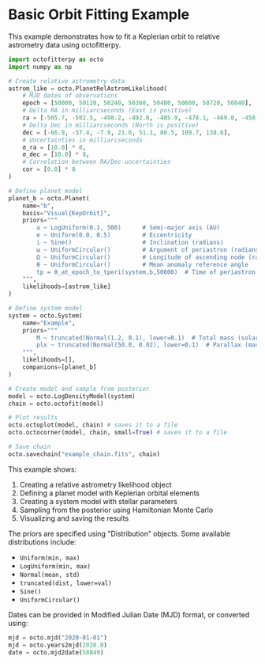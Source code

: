 # Basic Orbit Fitting Example

This example demonstrates how to fit a Keplerian orbit to relative astrometry data using octofitterpy.

```python
import octofitterpy as octo
import numpy as np

# Create relative astrometry data
astrom_like = octo.PlanetRelAstromLikelihood(
    # MJD dates of observations
    epoch = [50000, 50120, 50240, 50360, 50480, 50600, 50720, 50840],
    # Delta RA in milliarcseconds (East is positive)  
    ra = [-505.7, -502.5, -498.2, -492.6, -485.9, -478.1, -469.0, -458.8],
    # Delta Dec in milliarcseconds (North is positive)
    dec = [-66.9, -37.4, -7.9, 21.6, 51.1, 80.5, 109.7, 138.6],
    # Uncertainties in milliarcseconds
    σ_ra = [10.0] * 8,
    σ_dec = [10.0] * 8,
    # Correlation between RA/Dec uncertainties
    cor = [0.0] * 8 
)

# Define planet model
planet_b = octo.Planet(
    name="b",
    basis="Visual{KepOrbit}",
    priors="""
        a ~ LogUniform(0.1, 500)      # Semi-major axis (AU)
        e ~ Uniform(0.0, 0.5)         # Eccentricity  
        i ~ Sine()                    # Inclination (radians)
        ω ~ UniformCircular()         # Argument of periastron (radians)
        Ω ~ UniformCircular()         # Longitude of ascending node (radians)
        θ ~ UniformCircular()         # Mean anomaly reference angle
        tp = θ_at_epoch_to_tperi(system,b,50000)  # Time of periastron passage
    """,
    likelihoods=[astrom_like]
)

# Define system model
system = octo.System(
    name="Example",
    priors="""
        M ~ truncated(Normal(1.2, 0.1), lower=0.1)  # Total mass (solar masses)
        plx ~ truncated(Normal(50.0, 0.02), lower=0.1)  # Parallax (mas)
    """,
    likelihoods=[],
    companions=[planet_b]
)

# Create model and sample from posterior
model = octo.LogDensityModel(system)
chain = octo.octofit(model)

# Plot results
octo.octoplot(model, chain) # saves it to a file
octo.octocorner(model, chain, small=True) # saves it to a file

# Save chain
octo.savechain("example_chain.fits", chain)
```

This example shows:
1. Creating a relative astrometry likelihood object
2. Defining a planet model with Keplerian orbital elements
3. Creating a system model with stellar parameters
4. Sampling from the posterior using Hamiltonian Monte Carlo
5. Visualizing and saving the results

The priors are specified using "Distribution" objects. Some available distributions include:
- `Uniform(min, max)`
- `LogUniform(min, max)` 
- `Normal(mean, std)`
- `truncated(dist, lower=val)`
- `Sine()` 
- `UniformCircular()`

Dates can be provided in Modified Julian Date (MJD) format, or converted using:
```python
mjd = octo.mjd("2020-01-01")
mjd = octo.years2mjd(2020.0)
date = octo.mjd2date(58849)
```
